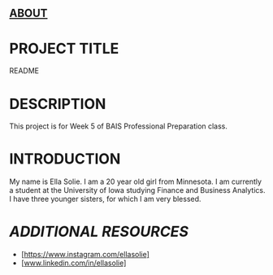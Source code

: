 ## <u>ABOUT</u>
# PROJECT TITLE
README
# DESCRIPTION
This project is for Week 5 of BAIS Professional Preparation class. 
# INTRODUCTION
My name is Ella Solie. I am a 20 year old girl from Minnesota. I am currently a student at the University of Iowa studying Finance and Business Analytics. I have three younger sisters, for which I am very blessed. 
# _ADDITIONAL RESOURCES_
+ [https://www.instagram.com/ellasolie]
+ [www.linkedin.com/in/ellasolie]
